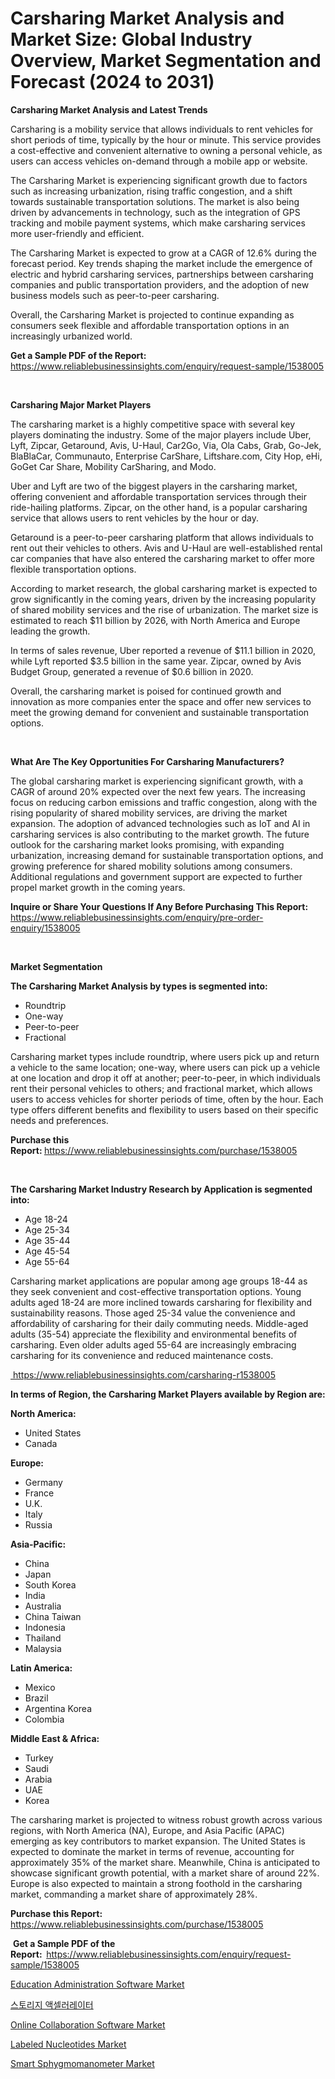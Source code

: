 <p><h1>Carsharing Market Analysis and Market Size: Global Industry Overview, Market Segmentation and Forecast (2024 to 2031)</h1></p><p><strong>Carsharing Market Analysis and Latest Trends</strong></p>
<p><p>Carsharing is a mobility service that allows individuals to rent vehicles for short periods of time, typically by the hour or minute. This service provides a cost-effective and convenient alternative to owning a personal vehicle, as users can access vehicles on-demand through a mobile app or website.</p><p>The Carsharing Market is experiencing significant growth due to factors such as increasing urbanization, rising traffic congestion, and a shift towards sustainable transportation solutions. The market is also being driven by advancements in technology, such as the integration of GPS tracking and mobile payment systems, which make carsharing services more user-friendly and efficient.</p><p>The Carsharing Market is expected to grow at a CAGR of 12.6% during the forecast period. Key trends shaping the market include the emergence of electric and hybrid carsharing services, partnerships between carsharing companies and public transportation providers, and the adoption of new business models such as peer-to-peer carsharing.</p><p>Overall, the Carsharing Market is projected to continue expanding as consumers seek flexible and affordable transportation options in an increasingly urbanized world.</p></p>
<p><strong>Get a Sample PDF of the Report:&nbsp;</strong> <a href="https://www.reliablebusinessinsights.com/enquiry/request-sample/1538005">https://www.reliablebusinessinsights.com/enquiry/request-sample/1538005</a></p>
<p>&nbsp;</p>
<p><strong>Carsharing Major Market Players</strong></p>
<p><p>The carsharing market is a highly competitive space with several key players dominating the industry. Some of the major players include Uber, Lyft, Zipcar, Getaround, Avis, U-Haul, Car2Go, Via, Ola Cabs, Grab, Go-Jek, BlaBlaCar, Communauto, Enterprise CarShare, Liftshare.com, City Hop, eHi, GoGet Car Share, Mobility CarSharing, and Modo.</p><p>Uber and Lyft are two of the biggest players in the carsharing market, offering convenient and affordable transportation services through their ride-hailing platforms. Zipcar, on the other hand, is a popular carsharing service that allows users to rent vehicles by the hour or day.</p><p>Getaround is a peer-to-peer carsharing platform that allows individuals to rent out their vehicles to others. Avis and U-Haul are well-established rental car companies that have also entered the carsharing market to offer more flexible transportation options.</p><p>According to market research, the global carsharing market is expected to grow significantly in the coming years, driven by the increasing popularity of shared mobility services and the rise of urbanization. The market size is estimated to reach $11 billion by 2026, with North America and Europe leading the growth.</p><p>In terms of sales revenue, Uber reported a revenue of $11.1 billion in 2020, while Lyft reported $3.5 billion in the same year. Zipcar, owned by Avis Budget Group, generated a revenue of $0.6 billion in 2020.</p><p>Overall, the carsharing market is poised for continued growth and innovation as more companies enter the space and offer new services to meet the growing demand for convenient and sustainable transportation options.</p></p>
<p>&nbsp;</p>
<p><strong>What Are The Key Opportunities For Carsharing Manufacturers?</strong></p>
<p><p>The global carsharing market is experiencing significant growth, with a CAGR of around 20% expected over the next few years. The increasing focus on reducing carbon emissions and traffic congestion, along with the rising popularity of shared mobility services, are driving the market expansion. The adoption of advanced technologies such as IoT and AI in carsharing services is also contributing to the market growth. The future outlook for the carsharing market looks promising, with expanding urbanization, increasing demand for sustainable transportation options, and growing preference for shared mobility solutions among consumers. Additional regulations and government support are expected to further propel market growth in the coming years.</p></p>
<p><strong>Inquire or Share Your Questions If Any Before Purchasing This Report:</strong> <a href="https://www.reliablebusinessinsights.com/enquiry/pre-order-enquiry/1538005">https://www.reliablebusinessinsights.com/enquiry/pre-order-enquiry/1538005</a></p>
<p>&nbsp;</p>
<p><strong>Market Segmentation</strong></p>
<p><strong>The Carsharing Market Analysis by types is segmented into:</strong></p>
<p><ul><li>Roundtrip</li><li>One-way</li><li>Peer-to-peer</li><li>Fractional</li></ul></p>
<p><p>Carsharing market types include roundtrip, where users pick up and return a vehicle to the same location; one-way, where users can pick up a vehicle at one location and drop it off at another; peer-to-peer, in which individuals rent their personal vehicles to others; and fractional market, which allows users to access vehicles for shorter periods of time, often by the hour. Each type offers different benefits and flexibility to users based on their specific needs and preferences.</p></p>
<p><strong>Purchase this Report:&nbsp;</strong><a href="https://www.reliablebusinessinsights.com/purchase/1538005">https://www.reliablebusinessinsights.com/purchase/1538005</a></p>
<p>&nbsp;</p>
<p><strong>The Carsharing Market Industry Research by Application is segmented into:</strong></p>
<p><ul><li>Age 18-24</li><li>Age 25-34</li><li>Age 35-44</li><li>Age 45-54</li><li>Age 55-64</li></ul></p>
<p><p>Carsharing market applications are popular among age groups 18-44 as they seek convenient and cost-effective transportation options. Young adults aged 18-24 are more inclined towards carsharing for flexibility and sustainability reasons. Those aged 25-34 value the convenience and affordability of carsharing for their daily commuting needs. Middle-aged adults (35-54) appreciate the flexibility and environmental benefits of carsharing. Even older adults aged 55-64 are increasingly embracing carsharing for its convenience and reduced maintenance costs.</p></p>
<p><a href="https://www.reliablebusinessinsights.com/carsharing-r1538005">&nbsp;https://www.reliablebusinessinsights.com/carsharing-r1538005</a></p>
<p><strong>In terms of Region, the Carsharing Market Players available by Region are:</strong></p>
<p>
    <p> <strong> North America: </strong>
        <ul>
            <li>United States</li>
            <li>Canada</li>
        </ul>
        </p> 
    <p> <strong> Europe: </strong>
        <ul>
            <li>Germany</li>
            <li>France</li>
            <li>U.K.</li>
            <li>Italy</li>
            <li>Russia</li>
        </ul>
        </p> 
    <p> <strong> Asia-Pacific: </strong>
        <ul>
            <li>China</li>
            <li>Japan</li>
            <li>South Korea</li>
            <li>India</li>
            <li>Australia</li>
            <li>China Taiwan</li>
            <li>Indonesia</li>
            <li>Thailand</li>
            <li>Malaysia</li>
        </ul>
        </p> 
    <p> <strong> Latin America: </strong>
        <ul>
            <li>Mexico</li>
            <li>Brazil</li>
            <li>Argentina Korea</li>
            <li>Colombia</li>
        </ul>
        </p> 
    <p> <strong> Middle East & Africa: </strong>
        <ul>
            <li>Turkey</li>
            <li>Saudi</li>
            <li>Arabia</li>
            <li>UAE</li>
            <li>Korea</li>
        </ul>
    </p>
    </p>
<p><p>The carsharing market is projected to witness robust growth across various regions, with North America (NA), Europe, and Asia Pacific (APAC) emerging as key contributors to market expansion. The United States is expected to dominate the market in terms of revenue, accounting for approximately 35% of the market share. Meanwhile, China is anticipated to showcase significant growth potential, with a market share of around 22%. Europe is also expected to maintain a strong foothold in the carsharing market, commanding a market share of approximately 28%.</p></p>
<p><strong>Purchase this Report: </strong><a href="https://www.reliablebusinessinsights.com/purchase/1538005">https://www.reliablebusinessinsights.com/purchase/1538005</a></p>
<p>&nbsp;<strong>Get a Sample PDF of the Report:&nbsp;&nbsp;</strong><a href="https://www.reliablebusinessinsights.com/enquiry/request-sample/1538005">https://www.reliablebusinessinsights.com/enquiry/request-sample/1538005</a></p>
<p><strong></strong></p>
<p><p><a href="https://github.com/waylose1223/Market-Research-Report-List-2/blob/main/education-administration-software-market.md">Education Administration Software Market</a></p><p><a href="https://medium.com/@trevorkruvalis5678/%EA%B8%80%EB%A1%9C%EB%B2%8C-%EC%8A%A4%ED%86%A0%EB%A6%AC%EC%A7%80-%EA%B0%80%EC%86%8D%EA%B8%B0-%EC%8B%9C%EC%9E%A5-%EB%B6%80%EB%AC%B8-%EC%9C%A0%ED%98%95-%EC%9D%91%EC%9A%A9-%EC%8B%9C%EC%9E%A5-%ED%94%8C%EB%A0%88%EC%9D%B4%EC%96%B4-%EC%A0%84%EB%9E%B5-%EC%A7%80%EC%97%AD%EB%B3%84-%EC%84%B1%EC%9E%A5-%EC%A0%84%EB%A7%9D-%EB%B0%8F-%EB%AF%B8%EB%9E%98-%EC%A0%84%EB%A7%9D-2024-2031-b6f33fa77287">스토리지 액셀러레이터</a></p><p><a href="https://github.com/hzxpgedq27/Market-Research-Report-List-1/blob/main/online-collaboration-software-market.md">Online Collaboration Software Market</a></p><p><a href="https://www.linkedin.com/pulse/labeled-nucleotides-market-trends-detailed-study-its-segmentation-kal2c">Labeled Nucleotides Market</a></p><p><a href="https://www.linkedin.com/pulse/smart-sphygmomanometer-market-share-size-trends-industry-analysis-nr6he">Smart Sphygmomanometer Market</a></p></p>